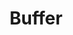 ---
blog: https://blog.bufferapp.com/
facebook: https://www.facebook.com/bufferapp
github: bufferapp
guide: https://buffer.com/press
logohandle: buffer
redirect_from: /logos/bufferapp/index.html
sort: buffer
title: Buffer
twitter: buffer
website: https://buffer.com/
---